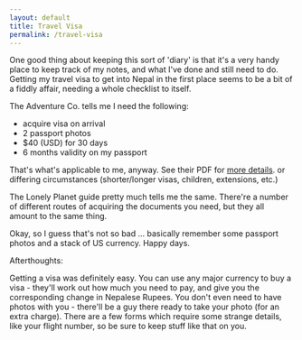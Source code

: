 ```yaml
---
layout: default
title: Travel Visa
permalink: /travel-visa
---
```


One good thing about keeping this sort of 'diary' is that it's a very handy place to keep track of my notes, and what I've done and still need to do. Getting my travel visa to get into Nepal in the first place seems to be a bit of a fiddly affair, needing a whole checklist to itself.

The Adventure Co. tells me I need the following:

* acquire visa on arrival
* 2 passport photos
* $40 (USD) for 30 days
* 6 months validity on my passport


That's what's applicable to me, anyway. See their PDF for <a href="https://www.adventurecompany.co.uk/files/uploads/visa_information/nepal-req2.pdf">more details</a>. or differing circumstances (shorter/longer visas, children, extensions, etc.)

The Lonely Planet guide pretty much tells me the same. There're a number of different routes of acquiring the documents you need, but they all amount to the same thing.

Okay, so I guess that's not so bad ... basically remember some passport photos and a stack of US currency. Happy days.

Afterthoughts:

Getting a visa was definitely easy. You can use any major currency to buy a visa - they'll work out how much you need to pay, and give you the corresponding change in Nepalese Rupees. You don't even need to have photos with you - there'll be a guy there ready to take your photo (for an extra charge). There are a few forms which require some strange details, like your flight number, so be sure to keep stuff like that on you.
